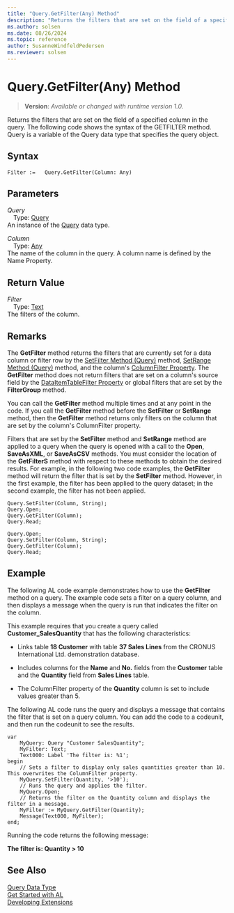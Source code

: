 ```yaml
---
title: "Query.GetFilter(Any) Method"
description: "Returns the filters that are set on the field of a specified column in the query."
ms.author: solsen
ms.date: 08/26/2024
ms.topic: reference
author: SusanneWindfeldPedersen
ms.reviewer: solsen
---
```

[//]: # (START>DO_NOT_EDIT)
[//]: # (IMPORTANT:Do not edit any of the content between here and the END>DO_NOT_EDIT.)
[//]: # (Any modifications should be made in the .xml files in the ModernDev repo.)
# Query.GetFilter(Any) Method
> **Version**: _Available or changed with runtime version 1.0._

Returns the filters that are set on the field of a specified column in the query. The following code shows the syntax of the GETFILTER method. Query is a variable of the Query data type that specifies the query object.


## Syntax
```AL
Filter :=   Query.GetFilter(Column: Any)
```
## Parameters
*Query*  
&emsp;Type: [Query](query-data-type.md)  
An instance of the [Query](query-data-type.md) data type.  

*Column*  
&emsp;Type: [Any](../any/any-data-type.md)  
The name of the column in the query. A column name is defined by the Name Property.  


## Return Value
*Filter*  
&emsp;Type: [Text](../text/text-data-type.md)  
The filters of the column.


[//]: # (IMPORTANT: END>DO_NOT_EDIT)

## Remarks  
 The **GetFilter** method returns the filters that are currently set for a data column or filter row by the [SetFilter Method \(Query\)](../../methods-auto/query/queryinstance-setfilter-method.md) method, [SetRange Method \(Query\)](../../methods-auto/query/queryinstance-setrange-method.md) method, and the column's [ColumnFilter Property](../../properties/devenv-columnfilter-property.md). The **GetFilter** method does not return filters that are set on a column's source field by the [DataItemTableFilter Property](/dynamics365/business-central/dev-itpro/developer/properties/devenv-dataitemtablefilter-property) or global filters that are set by the **FilterGroup** method.  

  
 You can call the **GetFilter** method multiple times and at any point in the code. If you call the **GetFilter** method before the **SetFilter** or **SetRange** method, then the **GetFilter** method returns only filters on the column that are set by the column's ColumnFilter property.  
  
 Filters that are set by the **SetFilter** method and **SetRange** method are applied to a query when the query is opened with a call to the **Open**, **SaveAsXML**, or **SaveAsCSV** methods. You must consider the location of the **GetFilterS** method with respect to these methods to obtain the desired results. For example, in the following two code examples, the **GetFilter** method will return the filter that is set by the **SetFilter** method. However, in the first example, the filter has been applied to the query dataset; in the second example, the filter has not been applied.  
  
```al
Query.SetFilter(Column, String);  
Query.Open;   
Query.GetFilter(Column);  
Query.Read;  
```  
  
```al
Query.Open;   
Query.SetFilter(Column, String);  
Query.GetFilter(Column);  
Query.Read;  
```  
  
## Example  
 The following AL code example demonstrates how to use the **GetFilter** method on a query. The example code sets a filter on a query column, and then displays a message when the query is run that indicates the filter on the column.  
  
 This example requires that you create a query called **Customer\_SalesQuantity** that has the following characteristics:  
  
-  Links table **18 Customer** with table **37 Sales Lines** from the CRONUS International Ltd. demonstration database.  

-   Includes columns for the **Name** and **No.** fields from the **Customer** table and the **Quantity** field from **Sales Lines** table.  
  
<!--NAV For step-by-step instructions for creating this query, see [Walkthrough: Creating a Query to Link Two Tables](Walkthrough--Creating-a-Query-to-Link-Two-Tables.md).-->  
  
-   The ColumnFilter property of the **Quantity** column is set to include values greater than 5.  
  
 The following AL code runs the query and displays a message that contains the filter that is set on a query column. You can add the code to a codeunit, and then run the codeunit to see the results.  
  
  
```al
var
    MyQuery: Query "Customer SalesQuantity";
    MyFilter: Text;
    Text000: Label 'The filter is: %1';
begin
    // Sets a filter to display only sales quantities greater than 10. This overwrites the ColumnFilter property.  
    MyQuery.SetFilter(Quantity, '>10');  
    // Runs the query and applies the filter.  
    MyQuery.Open;  
    // Returns the filter on the Quantity column and displays the filter in a message.  
    MyFilter := MyQuery.GetFilter(Quantity);  
    Message(Text000, MyFilter);  
end;
```  
  
 Running the code returns the following message:  
  
 **The filter is: Quantity > 10**

## See Also
[Query Data Type](query-data-type.md)  
[Get Started with AL](../../devenv-get-started.md)  
[Developing Extensions](../../devenv-dev-overview.md)
